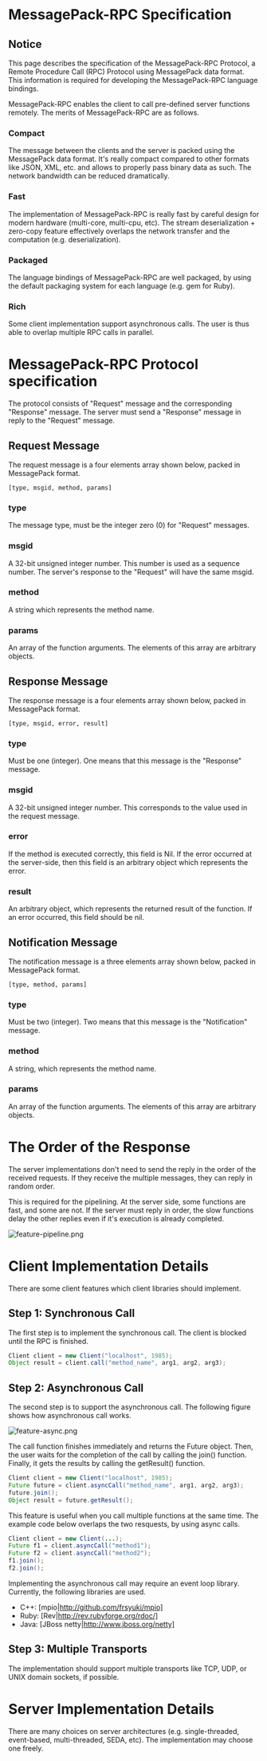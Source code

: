 # MessagePack-RPC Specification

## Notice

This page describes the specification of the MessagePack-RPC Protocol, a Remote Procedure Call (RPC) Protocol using MessagePack data format. This information is required for developing the MessagePack-RPC language bindings.

MessagePack-RPC enables the client to call pre-defined server functions remotely. The merits of MessagePack-RPC are as follows.

### Compact

The message between the clients and the server is packed using the MessagePack data format. It's really compact compared to other formats like JSON, XML, etc. and allows to properly pass binary data as such. The network bandwidth can be reduced dramatically.

### Fast

The implementation of MessagePack-RPC is really fast by careful design for  modern hardware (multi-core, multi-cpu, etc). The stream deserialization + zero-copy feature effectively overlaps the network transfer and the computation (e.g. deserialization).

### Packaged

The language bindings of MessagePack-RPC are well packaged, by using the default packaging system for each language (e.g. gem for Ruby).

### Rich

Some client implementation support asynchronous calls. The user is thus able to overlap multiple RPC calls in parallel.

# MessagePack-RPC Protocol specification

The protocol consists of "Request" message and the corresponding "Response" message. The server must send a "Response" message in reply to the "Request" message.

## Request Message

The request message is a four elements array shown below, packed in MessagePack format.

```
[type, msgid, method, params]
```

### type

The message type, must be the integer zero (0) for "Request" messages.

### msgid

A 32-bit unsigned integer number. This number is used as a sequence number. The server's response to the "Request" will have the same msgid.

### method

A string which represents the method name.

### params

An array of the function arguments. The elements of this array are arbitrary objects.

## Response Message

The response message is a four elements array shown below, packed in MessagePack format.

```
[type, msgid, error, result]
```

### type

Must be one (integer). One means that this message is the "Response" message.

### msgid

A 32-bit unsigned integer number. This corresponds to the value used in the request message.

### error

If the method is executed correctly, this field is Nil. If the error occurred at the server-side, then this field is an arbitrary object which represents the error.

### result

An arbitrary object, which represents the returned result of the function. If an error occurred, this field should be nil.

## Notification Message

The notification message is a three elements array shown below, packed in MessagePack format.

```
[type, method, params]
```

### type

Must be two (integer). Two means that this message is the "Notification" message.

### method

A string, which represents the method name.

### params

An array of the function arguments. The elements of this array are arbitrary objects.

# The Order of the Response

The server implementations don't need to send the reply in the order of the received requests. If they receive the multiple messages, they can reply in random order.

This is required for the pipelining. At the server side, some functions are fast, and some are not. If the server must reply in order, the slow functions delay the other replies even if it's execution is already completed.

![feature-pipeline.png](feature-pipeline.png)

# Client Implementation Details

There are some client features which client libraries should implement.

## Step 1: Synchronous Call

The first step is to implement the synchronous call. The client is blocked until the RPC is finished.

```java
Client client = new Client("localhost", 1985);
Object result = client.call("method_name", arg1, arg2, arg3);
```

## Step 2: Asynchronous Call

The second step is to support the asynchronous call. The following figure shows how asynchronous call works.

![feature-async.png](feature-async.png)

The call function finishes immediately and returns the Future object. Then, the user waits for the completion of the call by calling the join() function. Finally, it gets the results by calling the getResult() function.

```java
Client client = new Client("localhost", 1985);
Future future = client.asyncCall("method_name", arg1, arg2, arg3);
future.join();
Object result = future.getResult();
```

This feature is useful when you call multiple functions at the same time. The example code below overlaps the two resquests, by using async calls.

```java
Client client = new Client(...);
Future f1 = client.asyncCall("method1");
Future f2 = client.asyncCall("method2");
f1.join();
f2.join();
```

Implementing the asynchronous call may require an event loop library. Currently, the following libraries are used.

* C++: [mpio|http://github.com/frsyuki/mpio]
* Ruby: [Rev|http://rev.rubyforge.org/rdoc/]
* Java: [JBoss netty|http://www.jboss.org/netty]

## Step 3: Multiple Transports

The implementation should support multiple transports like TCP, UDP, or UNIX domain sockets, if possible.

# Server Implementation Details

There are many choices on server architectures (e.g. single-threaded, event-based, multi-threaded, SEDA, etc). The implementation may choose one freely.
